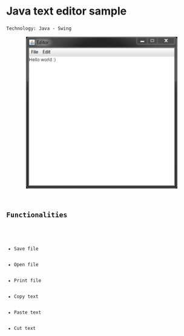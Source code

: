 <h1>Java text editor sample</h1>

<code>Technology: Java - Swing</code>

<p align="center">
    <img src="res/pres.gif" width="400"/>
</p>

<code>
<h2>Functionalities</h2>
<ul>
    <li>Save file</li>
    <li>Open file</li>
    <li>Print file</li>
    <li>Copy text</li>
    <li>Paste text</li>
    <li>Cut text</li>
</ul>
</code>